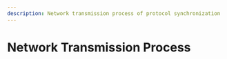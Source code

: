 ```yaml
---
description: Network transmission process of protocol synchronization
---
```


# Network Transmission Process

